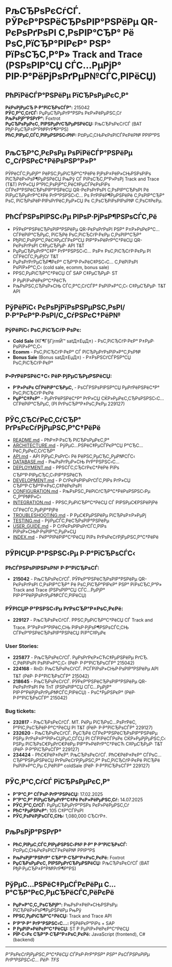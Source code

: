 ﻿# РљСЂРѕРєСѓСЃ. РЎРєР°РЅРёСЂРѕРІР°РЅРёРµ QR-РєРѕРґРѕРІ С‚РѕРІР°СЂР° Рё РѕС‚РїСЂР°РІРєР° РЅР° РїРѕСЂС‚Р°Р» Track and Trace (РЅРѕРІР°СЏ СЃС…РµРјР° РІР·Р°РёРјРѕРґРµР№СЃС‚РІРёСЏ)

## РћРїРёСЃР°РЅРёРµ РїСЂРѕРµРєС‚Р°

**РќРѕРјРµСЂ Р·Р°РїСЂРѕСЃР°:** 215042  
**РЎС‚Р°С‚СѓСЃ:** РџРµСЂРµРґР°РЅРѕ РєР»РёРµРЅС‚Сѓ  
**РљРѕРјР°РЅРґР°:** Foxtrot  
**РџСЂРѕРµРєС‚ РІРЅРµРґСЂРµРЅРёСЏ:** РљСЂРѕРєСѓСЃ (BAT РђР·РµСЂР±Р°Р№РґР¶Р°РЅ)  
**РћС‚РІРµС‚СЃС‚РІРµРЅРЅС‹Р№:** Р¤РµС‚СЊРєРѕРІСЃРєРёР№ РРІР°РЅ  

## РљСЂР°С‚РєРѕРµ РѕРїРёСЃР°РЅРёРµ С„СѓРЅРєС†РёРѕРЅР°Р»Р°

РЎРёСЃС‚РµРјР° РёРЅС‚РµРіСЂР°С†РёРё РјРѕР±РёР»СЊРЅРѕРіРѕ РїСЂРёР»РѕР¶РµРЅРёСЏ РњРў СЃ РїРѕСЂС‚Р°Р»РѕРј Track and Trace (T&T) РґР»СЏ Р°РІС‚РѕРјР°С‚РёС‡РµСЃРєРѕРіРѕ СЃРєР°РЅРёСЂРѕРІР°РЅРёСЏ QR-РєРѕРґРѕРІ С‚РѕРІР°СЂРѕРІ Рё РїРµСЂРµРґР°С‡Рё РґР°РЅРЅС‹С… Рѕ РґРІРёР¶РµРЅРёРё С‚РѕРІР°СЂР° РѕС‚ РїСЂРѕРёР·РІРѕРґРёС‚РµР»СЏ Рє С‚РѕСЂРіРѕРІРѕР№ С‚РѕС‡РєРµ.

## РћСЃРЅРѕРІРЅС‹Рµ РІРѕР·РјРѕР¶РЅРѕСЃС‚Рё

- РЎРєР°РЅРёСЂРѕРІР°РЅРёРµ QR-РєРѕРґРѕРІ РЅР° Р±Р»РѕРєР°С… СЃРёРіР°СЂРµС‚ РїСЂРё РѕС‚РіСЂСѓР·РєРµ С‚РѕРІР°СЂР°
- РђРІС‚РѕРјР°С‚РёС‡РµСЃРєР°СЏ РІР°Р»РёРґР°С†РёСЏ QR-РєРѕРґРѕРІ С‡РµСЂРµР· API T&T
- РџРµСЂРµРґР°С‡Р° РґР°РЅРЅС‹С… РѕР± РѕС‚РіСЂСѓР·РєРµ РІ СЃРёСЃС‚РµРјСѓ T&T
- РџРѕРґРґРµСЂР¶РєР° СЂР°Р·Р»РёС‡РЅС‹С… С‚РёРїРѕРІ РѕРїР»Р°С‚С‹ (cold sale, ecomm, bonus sale)
- РРЅС‚РµРіСЂР°С†РёСЏ СЃ SAP С‡РµСЂРµР· ST Р РµРїР»РёРєР°С†РёСЋ
- РљРѕРЅС‚СЂРѕР»СЊ СЃС‚Р°С‚СѓСЃР° РѕРїР»Р°С‚С‹ С‡РµСЂРµР· T&T API

## РўРёРїС‹ РєРѕРјРїРѕРЅРµРЅС‚РѕРІ/Р·Р°РєР°Р·РѕРІ/С„СѓРЅРєС†РёР№

### РўРёРїС‹ РѕС‚РіСЂСѓР·РѕРє:
- **Cold Sale** (KГ¶Г§ГјrmЙ™ satД±ЕџД±) - РѕС‚РіСЂСѓР·РєР° Р±РµР· РѕРїР»Р°С‚С‹
- **Ecomm** - РѕС‚РіСЂСѓР·РєР° СЃ РїСЂРµРґРѕРїР»Р°С‚РѕР№
- **Bonus Sale** (Bonus satД±ЕџД±) - Р±РѕРЅСѓСЃРЅР°СЏ РѕС‚РіСЂСѓР·РєР°

### Р•РґРёРЅРёС†С‹ РёР·РјРµСЂРµРЅРёСЏ:
- **Р‘Р»РѕРє СЃРёРіР°СЂРµС‚** - РѕСЃРЅРѕРІРЅР°СЏ РµРґРёРЅРёС†Р° РѕС‚РіСЂСѓР·РєРё
- **РџР°С‡РєР°** - РµРґРёРЅРёС†Р° РґР»СЏ СЌР»РµРєС‚СЂРѕРЅРЅС‹С… СЃРёРіР°СЂРµС‚ (РІ РґРѕСЂР°Р±РѕС‚РєРµ 229127)

## РЎС‚СЂСѓРєС‚СѓСЂР° РґРѕРєСѓРјРµРЅС‚Р°С†РёРё

- [README.md](README.md) - РћР±Р·РѕСЂ РїСЂРѕРµРєС‚Р°
- [ARCHITECTURE.md](ARCHITECTURE.md) - РўРµС…РЅРёС‡РµСЃРєР°СЏ Р°СЂС…РёС‚РµРєС‚СѓСЂР°
- [API.md](API.md) - API РјРµС‚РѕРґС‹ Рё РёРЅС‚РµСЂС„РµР№СЃС‹
- [DATABASE.md](DATABASE.md) - РњРѕРґРµР»СЊ РґР°РЅРЅС‹С…
- [DEPLOYMENT.md](DEPLOYMENT.md) - РРЅСЃС‚СЂСѓРєС†РёРё РїРѕ СЂР°Р·РІРµСЂС‚С‹РІР°РЅРёСЋ
- [DEVELOPMENT.md](DEVELOPMENT.md) - Р СѓРєРѕРІРѕРґСЃС‚РІРѕ РґР»СЏ СЂР°Р·СЂР°Р±РѕС‚С‡РёРєРѕРІ
- [CONFIGURATION.md](CONFIGURATION.md) - РљРѕРЅС„РёРіСѓСЂР°С†РёРѕРЅРЅС‹Рµ С„Р°Р№Р»С‹
- [INTEGRATION.md](INTEGRATION.md) - РРЅС‚РµРіСЂР°С†РёСЏ СЃ РІРЅРµС€РЅРёРјРё СЃРёСЃС‚РµРјР°РјРё
- [TROUBLESHOOTING.md](TROUBLESHOOTING.md) - Р РµС€РµРЅРёРµ РїСЂРѕР±Р»РµРј
- [TESTING.md](TESTING.md) - РўРµСЃС‚РёСЂРѕРІР°РЅРёРµ
- [USER_GUIDE.md](USER_GUIDE.md) - Р СѓРєРѕРІРѕРґСЃС‚РІРѕ РїРѕР»СЊР·РѕРІР°С‚РµР»СЏ
- [INDEX.md](INDEX.md) - РќР°РІРёРіР°С†РёСЏ РїРѕ РґРѕРєСѓРјРµРЅС‚Р°С†РёРё

## РЎРІСЏР·Р°РЅРЅС‹Рµ Р·Р°РїСЂРѕСЃС‹

### РћСЃРЅРѕРІРЅРѕР№ Р·Р°РїСЂРѕСЃ:
- **215042** - РљСЂРѕРєСѓСЃ. РЎРєР°РЅРёСЂРѕРІР°РЅРёРµ QR-РєРѕРґРѕРІ С‚РѕРІР°СЂР° Рё РѕС‚РїСЂР°РІРєР° РЅР° РїРѕСЂС‚Р°Р» Track and Trace (РЅРѕРІР°СЏ СЃС…РµРјР° РІР·Р°РёРјРѕРґРµР№СЃС‚РІРёСЏ)

### РЎРІСЏР·Р°РЅРЅС‹Рµ РґРѕСЂР°Р±РѕС‚РєРё:
- **229127** - РљСЂРѕРєСѓСЃ. РРЅС‚РµРіСЂР°С†РёСЏ СЃ Track and Trace. Р”РѕР±Р°РІРёС‚СЊ РІРѕР·РјРѕР¶РЅРѕСЃС‚СЊ СЃРєР°РЅРёСЂРѕРІР°РЅРёСЏ РїР°С‡РµРє

### User Stories:
- **225877** - РљСЂРѕРєСѓСЃ. РџРѕРґРєР»СЋС‡РµРЅРёРµ РґСЂ. С‚РёРїРѕРІ РѕРїР»Р°С‚С‹ (РёР· Р·Р°РїСЂРѕСЃР° 215042)
- **224168** - RnD: РљСЂРѕРєСѓСЃ. РСЃРїРѕР»СЊР·РѕРІР°РЅРёРµ API T&T (РёР· Р·Р°РїСЂРѕСЃР° 215042)
- **218645** - РљСЂРѕРєСѓСЃ. РЎРєР°РЅРёСЂРѕРІР°РЅРёРµ QR-РєРѕРґРѕРІ Рё TnT (РЅРѕРІР°СЏ СЃС…РµРјР° РІР·Р°РёРјРѕРґРµР№СЃС‚РІРёСЏ) - РѕС†РµРЅРєР° (РёР· Р·Р°РїСЂРѕСЃР° 215042)

### Bug tickets:
- **232817** - РљСЂРѕРєСѓСЃ. MT. РќРµ РїСЂРѕС…РѕРґРёС‚ Р°РІС‚РѕСЂРёР·Р°С†РёСЏ РІ T&T (РёР· Р·Р°РїСЂРѕСЃР° 229127)
- **232620** - РљСЂРѕРєСѓСЃ. РџСЂРё СЃРєР°РЅРёСЂРѕРІР°РЅРёРµ РЅРµ РґРѕР±Р°РІР»СЏРµС‚СЃСЏ РІ СЃРїРёСЃРѕРє СЌР»РµРјРµРЅС‚С‹ РЅРµ РїСЂРѕС€РµРґС€РёРµ РІР°Р»РёРґР°С†РёСЋ С‡РµСЂРµР· T&T (РёР· Р·Р°РїСЂРѕСЃР° 229127)
- **234424** - РћС€РёР±РєР°. РљСЂРѕРєСѓСЃ. РћС€РёР±РєР° СЃРѕС…СЂР°РЅРµРЅРёСЏ РґРѕРєСѓРјРµРЅС‚Р° РѕС‚РіСЂСѓР·РєРё РїСЂРё РѕРїР»Р°С‚Рµ С‚РёРїР° coldSale (РёР· Р·Р°РїСЂРѕСЃР° 229127)

## РЎС‚Р°С‚СѓСЃ РїСЂРѕРµРєС‚Р°

- **Р”Р°С‚Р° СЃРѕР·РґР°РЅРёСЏ:** 17.02.2025
- **Р”Р°С‚Р° РїРµСЂРµРґР°С‡Рё РєР»РёРµРЅС‚Сѓ:** 14.07.2025
- **РЎС‚Р°С‚СѓСЃ:** РџРµСЂРµРґР°РЅРѕ РєР»РёРµРЅС‚Сѓ
- **РћС†РµРЅРєР°:** 105 С‡Р°СЃРѕРІ
- **РЎС‚РѕРёРјРѕСЃС‚СЊ:** 1,080,000 СЂСѓР±.

## РљРѕРјР°РЅРґР°

- **РћС‚РІРµС‚СЃС‚РІРµРЅРЅС‹Р№ Р·Р° Р·Р°РїСЂРѕСЃ:** Р¤РµС‚СЊРєРѕРІСЃРєРёР№ РРІР°РЅ
- **РљРѕРјР°РЅРґР° СЂР°Р·СЂР°Р±РѕС‚РєРё:** Foxtrot
- **РџСЂРѕРµРєС‚ РІРЅРµРґСЂРµРЅРёСЏ:** РљСЂРѕРєСѓСЃ (BAT РђР·РµСЂР±Р°Р№РґР¶Р°РЅ)

## РўРµС…РЅРёС‡РµСЃРєРёРµ С…Р°СЂР°РєС‚РµСЂРёСЃС‚РёРєРё

- **РџР»Р°С‚С„РѕСЂРјР°:** РњРѕР±РёР»СЊРЅРѕРµ РїСЂРёР»РѕР¶РµРЅРёРµ РњРў
- **РРЅС‚РµРіСЂР°С†РёСЏ:** Track and Trace API
- **Р‘Р°Р·Р° РґР°РЅРЅС‹С…:** Р§РёРєР°РіРѕ + SAP
- **Р РµРїР»РёРєР°С†РёСЏ:** ST Р РµРїР»РёРєР°С†РёСЏ
- **РЇР·С‹Рє СЂР°Р·СЂР°Р±РѕС‚РєРё:** JavaScript (frontend), C# (backend)

---
*Р”РѕРєСѓРјРµРЅС‚Р°С†РёСЏ СЃРѕР·РґР°РЅР° РЅР° РѕСЃРЅРѕРІРµ РґР°РЅРЅС‹С… РёР· TFS*
